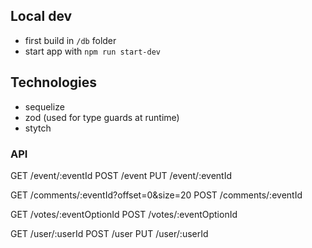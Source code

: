 ## Local dev
- first build in `/db` folder
- start app with `npm run start-dev`


## Technologies

- sequelize
- zod (used for type guards at runtime)
- stytch

### API

GET /event/:eventId
POST /event 
PUT /event/:eventId

GET /comments/:eventId?offset=0&size=20
POST /comments/:eventId

GET /votes/:eventOptionId
POST /votes/:eventOptionId

GET /user/:userId
POST /user
PUT /user/:userId
